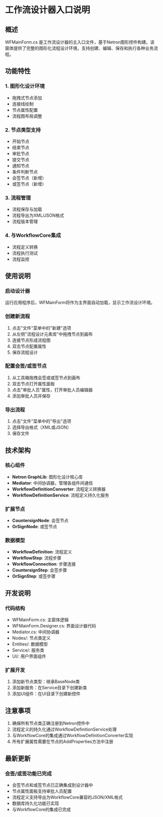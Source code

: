 # 工作流设计器入口说明

## 概述

WFMainForm.cs 是工作流设计器的主入口文件，基于Netron图形控件构建。该窗体提供了完整的图形化流程设计环境，支持创建、编辑、保存和执行各种业务流程。

## 功能特性

### 1. 图形化设计环境
- 拖拽式节点添加
- 连接线绘制
- 节点属性配置
- 流程图布局调整

### 2. 节点类型支持
- 开始节点
- 结束节点
- 审批节点
- 提交节点
- 通知节点
- 条件判断节点
- 会签节点（新增）
- 或签节点（新增）

### 3. 流程管理
- 流程保存与加载
- 流程导出为XML/JSON格式
- 流程版本管理

### 4. 与WorkflowCore集成
- 流程定义转换
- 流程执行测试
- 流程监控

## 使用说明

### 启动设计器
运行应用程序后，WFMainForm将作为主界面自动加载，显示工作流设计环境。

### 创建新流程
1. 点击"文件"菜单中的"新建"选项
2. 从左侧"流程设计元素库"中拖拽节点到画布
3. 连接节点形成流程图
4. 双击节点配置属性
5. 保存流程设计

### 配置会签/或签节点
1. 从工具箱拖拽会签或或签节点到画布
2. 双击节点打开属性面板
3. 点击"审批人员"属性，打开审批人员编辑器
4. 添加审批人员并保存

### 导出流程
1. 点击"文件"菜单中的"导出"选项
2. 选择导出格式（XML或JSON）
3. 保存文件

## 技术架构

### 核心组件
- **Netron GraphLib**: 图形化设计核心库
- **Mediator**: 中间协调器，管理各组件间通信
- **WorkflowDefinitionConverter**: 流程定义转换器
- **WorkflowDefinitionService**: 流程定义持久化服务

### 扩展节点
- **CountersignNode**: 会签节点
- **OrSignNode**: 或签节点

### 数据模型
- **WorkflowDefinition**: 流程定义
- **WorkflowStep**: 流程步骤
- **WorkflowConnection**: 步骤连接
- **CountersignStep**: 会签步骤
- **OrSignStep**: 或签步骤

## 开发说明

### 代码结构
- WFMainForm.cs: 主窗体逻辑
- WFMainForm.Designer.cs: 界面设计器代码
- Mediator.cs: 中间协调器
- Nodes/: 节点类定义
- Entities/: 数据模型
- Service/: 服务类
- UI/: 用户界面组件

### 扩展开发
1. 添加新节点类型：继承BaseNode类
2. 添加新服务：在Service目录下创建新类
3. 添加UI组件：在UI目录下创建新控件

## 注意事项

1. 确保所有节点类正确注册到Netron控件中
2. 流程定义的持久化通过WorkflowDefinitionService处理
3. 与WorkflowCore的集成通过WorkflowDefinitionConverter实现
4. 所有扩展属性需要在节点的AddProperties方法中注册

## 最新更新

### 会签/或签功能已完成
- 会签节点和或签节点已正确集成到设计器中
- 节点属性面板支持审批人员配置
- 流程定义支持导出为WorkflowCore兼容的JSON/XML格式
- 数据库持久化功能已实现
- 与WorkflowCore的集成已完成